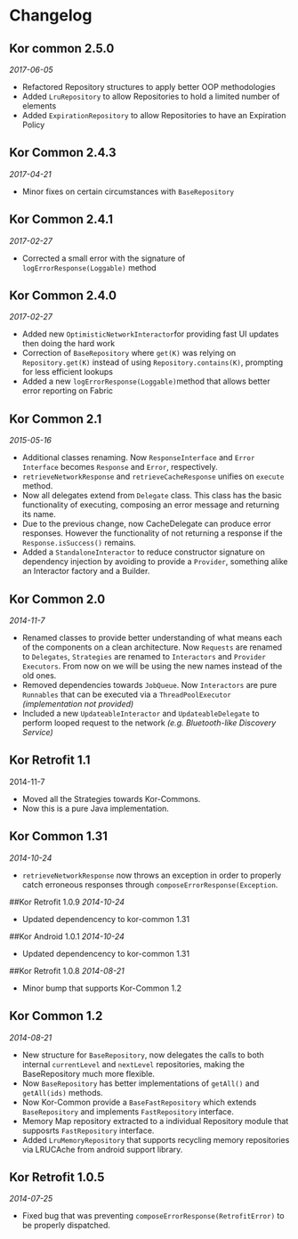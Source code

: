 Changelog
=========

## Kor common 2.5.0
_2017-06-05_

* Refactored Repository structures to apply better OOP methodologies
* Added `LruRepository` to allow Repositories to hold a limited number of elements
* Added `ExpirationRepository` to allow Repositories to have an Expiration Policy

## Kor Common 2.4.3
_2017-04-21_

* Minor fixes on certain circumstances with `BaseRepository`

## Kor Common 2.4.1
_2017-02-27_

* Corrected a small error with the signature of `logErrorResponse(Loggable)` method

## Kor Common 2.4.0
_2017-02-27_

* Added new `OptimisticNetworkInteractor`for providing fast UI updates then doing the hard work
* Correction of `BaseRepository` where `get(K)` was relying on `Repository.get(K)` instead of using `Repository.contains(K)`, prompting for less efficient lookups
* Added a new `logErrorResponse(Loggable)`method that allows better error reporting on Fabric 

## Kor Common 2.1
_2015-05-16_

* Additional classes renaming. Now `ResponseInterface` and `Error Interface` becomes `Response` and `Error`, respectively.
* `retrieveNetworkResponse` and `retrieveCacheResponse` unifies on `execute` method.
* Now all delegates extend from `Delegate` class. This class has the basic functionality of executing, composing an error message
and returning its name.
* Due to the previous change, now CacheDelegate can produce error responses. However the functionality of not returning a
response if the `Response.isSuccess()` remains.
* Added a `StandaloneInteractor` to reduce constructor signature on dependency injection by avoiding to provide a 
`Provider`, something alike an Interactor factory and a Builder.
 
## Kor Common 2.0
_2014-11-7_

 * Renamed classes to provide better understanding of what means each of the components on a clean architecture. Now `Requests` are renamed
 to `Delegates`, `Strategies` are renamed to `Interactors` and `Provider` `Executors`. From now on we will be using the new names instead of the old ones.
 * Removed dependencies towards `JobQueue`. Now `Interactors` are pure `Runnables` that can be executed via a `ThreadPoolExecutor` _(implementation
 not provided)_
 * Included a new `UpdateableInteractor` and `UpdateableDelegate` to perform looped request to the network _(e.g. Bluetooth-like Discovery Service)_

## Kor Retrofit 1.1
2014-11-7

 * Moved all the Strategies towards Kor-Commons.
 * Now this is a pure Java implementation.

## Kor Common 1.31
_2014-10-24_

 * `retrieveNetworkResponse` now throws an exception in order to properly catch erroneous responses
 through `composeErrorResponse(Exception`.

##Kor Retrofit 1.0.9
_2014-10-24_

 * Updated dependencency to kor-common 1.31

##Kor Android 1.0.1
_2014-10-24_

 * Updated dependencency to kor-common 1.31

##Kor Retrofit 1.0.8
_2014-08-21_

 * Minor bump that supports Kor-Common 1.2
 
## Kor Common 1.2
_2014-08-21_

 * New structure for `BaseRepository`, now delegates the calls to both internal `currentLevel` and
 `nextLevel` repositories, making the BaseRepository much more flexible.
 * Now `BaseRepository` has better implementations of `getAll()` and `getAll(ids)` methods. 
 * Now Kor-Common provide a `BaseFastRepository` which extends `BaseRepository` and implements 
 `FastRepository` interface.
 * Memory Map repository extracted to a individual Repository module that supposrts `FastRepository`
 interface.
 * Added `LruMemoryRepository` that supports recycling memory repositories via LRUCAche from
 android support library.
 
## Kor Retrofit 1.0.5
_2014-07-25_

 * Fixed bug that was preventing `composeErrorResponse(RetrofitError)` to be properly dispatched.
